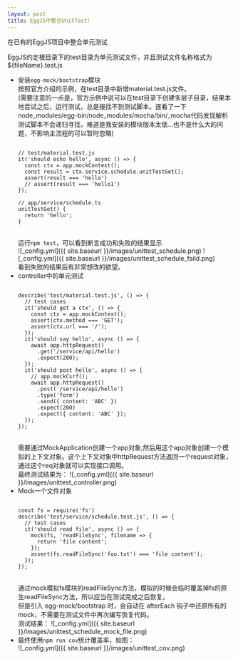 ```yaml
---
layout: post
title: EggJS中整合UnitTest!
---
```


在已有的EggJS项目中整合单元测试

EggJS约定根目录下的test目录为单元测试文件，并且测试文件名称格式为${fileName}.test.js  

* 安装`egg-mock/bootstrap`模块  
  按照官方介绍的示例，在test目录中新增material.test.js文件。   
  (需要注意的一点是，官方示例中说可以在test目录下创建多层子目录，结果本地尝试之后，运行测试，总是报找不到测试脚本。遂看了一下node_modules/egg-bin/node_modules/mocha/bin/_mocha代码发现解析测试脚本不会递归寻找，难道是我安装的模块版本太低...也不是什么大的问题，不影响主流程的可以暂时忽略) 
  <pre>
  <code>
  // test/material.test.js
  it('should echo hello', async () => {
    const ctx = app.mockContext();
    const result = ctx.service.schedule.unitTestGet();
    assert(result === 'hello')
    // assert(result === 'hello1')
  });

  // app/service/schedule.ts
  unitTestGet() {
    return 'hello';
  }
  </code>
  </pre>
  运行`npm test`，可以看到断言成功和失败的结果显示  
  ![_config.yml]({{ site.baseurl }}/images/unittest_schedule.png)
  ![_config.yml]({{ site.baseurl }}/images/unittest_schedule_faild.png)  
  看到失败的结果后有非常想改的欲望。
* controller中的单元测试  
  <pre>
  <code>
  describe('test/material.test.js', () => {
    // test cases
    it('should get a ctx', () => {
      const ctx = app.mockContext();
      assert(ctx.method === 'GET');
      assert(ctx.url === '/');
    });
    it('should say hello', async () => {
      await app.httpRequest()
        .get('/service/api/hello')
        .expect(200);
    });
    it('should post hello', async () => {
      // app.mockCsrf();
      await app.httpRequest()
        .post('/service/api/hello')
        .type('form')
        .send({ content: 'ABC' })
        .expect(200)
        .expect({ content: 'ABC' });
    });
  });
  </code>
  </pre>
  需要通过MockApplication创建一个app对象,然后用这个app对象创建一个模拟的上下文对象。这个上下文对象中httpRequest方法返回一个request对象，通过这个req对象就可以实现接口调用。  
  最终测试结果为：
  ![_config.yml]({{ site.baseurl }}/images/unittest_controller.png)
* Mock一个文件对象  
  <pre>
  <code>
  const fs = require('fs')
  describe('test/service/schedule.test.js', () => {
    // test cases
    it('should read file', async () => {
      mock(fs, 'readFileSync', filename => {
        return 'file content';
      });
      assert(fs.readFileSync('foo.txt') === 'file content');
    });
  });
  </code>
  </pre>
  通过mock模拟fs模块的readFileSync方法，模拟的时候会临时覆盖掉fs的原生readFileSync方法，所以应当在测试完成之后恢复。  
  但是引入 egg-mock/bootstrap 时，会自动在 afterEach 钩子中还原所有的 mock，不需要在测试文件中再次编写恢复代码。  
  测试结果：
  ![_config.yml]({{ site.baseurl }}/images/unittest_schedule_mock_file.png)  
* 最终使用`npm run cov`统计覆盖率，如图：  
  ![_config.yml]({{ site.baseurl }}/images/unittest_cov.png)  